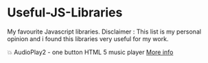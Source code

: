 # Useful-JS-Libraries
My favourite Javascript libraries.
Disclaimer : This list is my personal opinion and i found this libraries very useful for my work.

:boom: AudioPlay2 - one button HTML 5 music player [More info](https://strangecube.com/audioplay2/)
